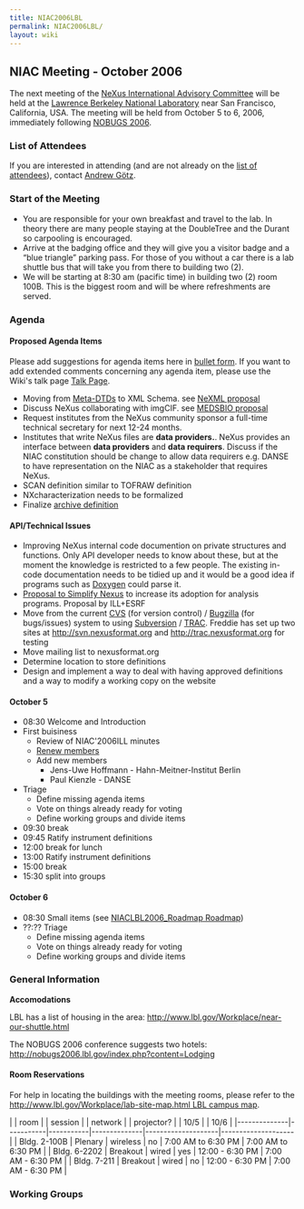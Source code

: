 ```yaml
---
title: NIAC2006LBL
permalink: NIAC2006LBL/
layout: wiki
---
```


NIAC Meeting - October 2006
---------------------------

The next meeting of the [ NeXus International Advisory
Committee](NIAC "wikilink") will be held at the [Lawrence Berkeley
National Laboratory](http://www.lbl.gov) near San Francisco, California,
USA. The meeting will be held from October 5 to 6, 2006, immediately
following [NOBUGS 2006](http://nobugs2006.lbl.gov/).

### List of Attendees

If you are interested in attending (and are not already on the [list of
attendees](NIAC2006LBL_attendees "wikilink")), contact [Andrew
Götz](User%3AAndy_Gotz "wikilink").

### Start of the Meeting

-   You are responsible for your own breakfast and travel to the lab. In
    theory there are many people staying at the DoubleTree and the
    Durant so carpooling is encouraged.
-   Arrive at the badging office and they will give you a visitor badge
    and a “blue triangle” parking pass. For those of you without a car
    there is a lab shuttle bus that will take you from there to building
    two (2).
-   We will be starting at 8:30 am (pacific time) in building two (2)
    room 100B. This is the biggest room and will be where refreshments
    are served.

### Agenda

#### Proposed Agenda Items

Please add suggestions for agenda items here in [ bullet
form](Help:Editing#Lists "wikilink"). If you want to add extended
comments concerning any agenda item, please use the Wiki's talk page [
Talk Page](Talk:NIAC_Meetings "wikilink").

-   Moving from [Meta-DTDs](Metaformat "wikilink") to XML Schema. see
    [NeXML proposal](http://www.webel.com.au/nexml)
-   Discuss NeXus collaborating with imgCIF. see [MEDSBIO
    proposal](http://www.medsbio.org/)
-   Request institutes from the NeXus community sponsor a full-time
    technical secretary for next 12-24 months.
-   Institutes that write NeXus files are **data providers.**. NeXus
    provides an interface between **data providers** and **data
    requirers**. Discuss if the NIAC constitution should be change to
    allow data requirers e.g. DANSE to have representation on the NIAC
    as a stakeholder that requires NeXus.
-   SCAN definition similar to TOFRAW definition
-   NXcharacterization needs to be formalized
-   Finalize [archive definition](Archive_Definition "wikilink")

#### API/Technical Issues

-   Improving NeXus internal code documention on private structures and
    functions. Only API developer needs to know about these, but at the
    moment the knowledge is restricted to a few people. The existing
    in-code documentation needs to be tidied up and it would be a good
    idea if programs such as
    [Doxygen](http://www.stack.nl/~dimitri/doxygen/index.html) could
    parse it.
-   [Proposal to Simplify Nexus](Proposal_to_Simplify_Nexus "wikilink")
    to increase its adoption for analysis programs. Proposal by ILL+ESRF
-   Move from the current [CVS](http://www.nongnu.org/cvs/) (for version
    control) / [Bugzilla](http://www.bugzilla.org/) (for bugs/issues)
    system to using [Subversion](http://subversion.tigris.org/) /
    [TRAC](http://trac.edgewall.org/). Freddie has set up two sites at
    [<http://svn.nexusformat.org>](http://svn.nexusformat.org) and
    [<http://trac.nexusformat.org>](http://trac.nexusformat.org) for
    testing
-   Move mailing list to nexusformat.org
-   Determine location to store definitions
-   Design and implement a way to deal with having approved definitions
    and a way to modify a working copy on the website

#### October 5

-   08:30 Welcome and Introduction
-   First buisiness
    -   Review of NIAC'2006ILL minutes
    -   [Renew members](Membership_Dates "wikilink")
    -   Add new members
        -   Jens-Uwe Hoffmann - Hahn-Meitner-Institut Berlin
        -   Paul Kienzle - DANSE
-   Triage
    -   Define missing agenda items
    -   Vote on things already ready for voting
    -   Define working groups and divide items
-   09:30 break
-   09:45 Ratify instrument definitions
-   12:00 break for lunch
-   13:00 Ratify instrument definitions
-   15:00 break
-   15:30 split into groups

#### October 6

-   08:30 Small items (see [NIACLBL2006\_Roadmap
    Roadmap](NIACLBL2006_Roadmap_Roadmap "wikilink"))
-   ??:?? Triage
    -   Define missing agenda items
    -   Vote on things already ready for voting
    -   Define working groups and divide items

### General Information

**Accomodations**

LBL has a list of housing in the area:
[<http://www.lbl.gov/Workplace/near-our-shuttle.html>](http://www.lbl.gov/Workplace/near-our-shuttle.html)

The NOBUGS 2006 conference suggests two hotels:
[<http://nobugs2006.lbl.gov/index.php?content=Lodging>](http://nobugs2006.lbl.gov/index.php?content=Lodging)

#### Room Reservations

For help in locating the buildings with the meeting rooms, please refer
to the [http://www.lbl.gov/Workplace/lab-site-map.html LBL campus
map](http://www.lbl.gov/Workplace/lab-site-map.html_LBL_campus_map "wikilink").

| | room       | | session | | network | | projector? | | 10/5             | | 10/6             |
|--------------|-----------|-----------|--------------|--------------------|--------------------|
| Bldg. 2-100B | Plenary   | wireless  | no           | 7:00 AM to 6:30 PM | 7:00 AM to 6:30 PM |
| Bldg. 6-2202 | Breakout  | wired     | yes          | 12:00 - 6:30 PM    | 7:00 AM - 6:30 PM  |
| Bldg. 7-211  | Breakout  | wired     | no           | 12:00 - 6:30 PM    | 7:00 AM - 6:30 PM  |

### Working Groups
